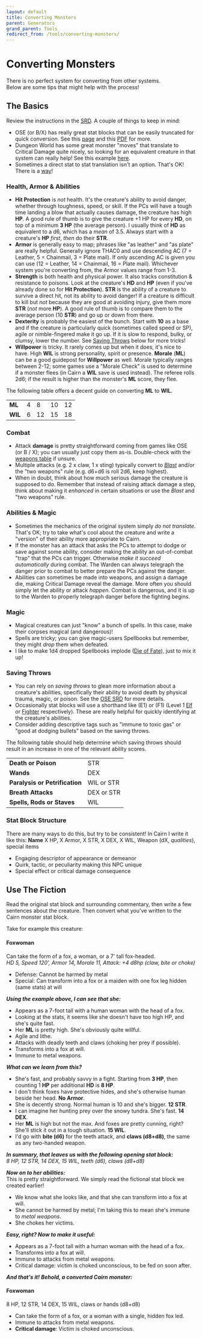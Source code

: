 ```yaml
---
layout: default
title: Converting Monsters
parent: Generators
grand_parent: Tools
redirect_from: /tools/converting-monsters/
---
```


# Converting Monsters

There is no perfect system for converting from other systems.  
Below are some tips that might help with the process!

## The Basics

Review the instructions in the [SRD](https://cairnrpg.com/cairn-srd/#creating-monsters). A couple of things to keep in mind:
- OSE (or B/X) has really great stat blocks that can be easily truncated for quick conversion. See this [page](https://oldschoolessentials.necroticgnome.com/srd/index.php/General) and this [PDF](https://necroticgnome.com/products/old-school-essentials-adaptation-guidelines) for more.
- Dungeon World has some great monster "moves" that translate to Critical Damage quite nicely, so looking for an equivalent creature in that system can really help! See this example [here](http://codex.dungeon-world.com/monster/5698559156420608).
- Sometimes a direct stat to stat translation isn't an option. That's OK! There is a [way](/resources/tools/converting-monsters/#use-the-fiction)!

### Health, Armor & Abilities

- **Hit Protection** is _not_ health. It's the creature's ability to avoid danger, whether through toughness, speed, or skill. If the PCs will have a tough time landing a blow that actually causes damage, the creature has high **HP**. A good rule of thumb is to give the creature +1 HP for every **HD**, on top of a minimum **3 HP** (the average person). I usually think of **HD** as equivalent to a d6, which has a _mean_ of 3.5. Always start with a creature's **HP** _first_, _then_ do their **STR**.
- **Armor** is generally easy to map; phrases like "as leather" and "as plate" are really helpful. Generally ignore THAC0 and use descending AC (7 = Leather, 5 = Chainmail, 3 = Plate mail). If only ascending AC is given you can use (12 = Leather, 14 = Chainmail, 16 = Plate mail). Whichever system you're converting from, the Armor values range from 1-3.
- **Strength** is both health and physical power.  It also tracks constitution & resistance to poisons.  Look at the creature's **HD** and **HP** (even if you've already done so for **Hit Protection**). **STR** is the ability of a creature to survive a direct hit, not its ability to avoid danger! If a creature is difficult to kill but _not_ because they are good at avoiding injury, give them more **STR** (_not_ more **HP**). A good rule of thumb is to compare them to the average person (10 **STR**) and go up or down from there.
- **Dexterity** is probably the easiest of the bunch. Start with **10** as a base and if the creature is particularly quick (sometimes called speed or SP), agile or nimble-fingered make it go up. If it is slow to respond, bulky, or clumsy, lower the number. See [Saving Throws](#saving-throws) below for more tricks!
- **Willpower** is tricky. It rarely comes up but when it does, it's nice to have. High **WIL** is strong personality, spirit or presence. **Morale** (**ML**) can be a good guidepost for **Willpower** as well. Morale typically ranges between 2-12; some games use a "Morale Check" is used to determine if a monster flees (in Cairn a **WIL** save is used instead). The referee rolls 2d6; if the result is higher than the monster's **ML** score, they flee.  

The following table offers a decent guide on converting **ML** to **WIL**.

|         |   |    |    |    |
|---------|---|----|----|----|
| **ML**  | 4 | 8  | 10 | 12 |
| **WIL** | 6 | 12 | 15 | 18 |

### Combat

- Attack **damage** is pretty straightforward coming from games like OSE (or B / X); you can usually just copy them as-is. Double-check with the [weapons table](/cairn-srd/#weapons) if unsure.
- Multiple attacks (e.g. 2 x claw, 1 x sting) typically convert to [_Blast_](/cairn-srd#Blast) and/or the "two weapons" rule (e.g. d6+d6 is roll 2d6, keep highest).
- When in doubt, think about how much serious damage the creature is supposed to do. Remember that instead of raising attack damage a step, think about making it _enhanced_ in certain situations or use the _Blast_ and "two weapons" rule.

### Abilities & Magic

- Sometimes the mechanics of the original system simply _do not translate_. That's OK; try to take what's cool about the creature and write a "version" of their ability more appropriate to Cairn.
- If the monster has an attack that asks the PCs to attempt to dodge or save against some ability, consider making the ability an out-of-combat "trap" that the PCs can trigger. Otherwise _make it succeed automatically_ during combat. The Warden can always telegraph the danger prior to combat to better prepare the PCs against the danger.
- Abilities can sometimes be made into weapons, and assign a damage die, making Critical Damage reveal the damage. More often you should simply let the ability or attack _happen_. Combat is dangerous, and it is up to the Warden to properly telegraph danger before the fighting begins.

### Magic

- Magical creatures can just "know" a bunch of spells. In this case, make their corpses magical (and dangerous)!
- Spells are tricky; you can give magic-users Spellbooks but remember, they might _drop_ them when defeated.
- I like to make 1d4 dropped Spellbooks implode ([Die of Fate](/cairn-srd#die-of-fate)), just to mix it up!

### Saving Throws

- You can rely on _saving throws_ to glean more information about a creature's abilities, specifically their ability to avoid death by physical trauma, magic, or poison. See the [OSE SRD](https://oldschoolessentials.necroticgnome.com/srd/index.php/Checks,_Damage,_Saves) for more details.
- Occasionally stat blocks will use a shorthand like (E1) or (F1) (Level 1 [Elf](https://oldschoolessentials.necroticgnome.com/srd/index.php/Elf) or [Fighter](https://oldschoolessentials.necroticgnome.com/srd/index.php/Fighter) respectively). These are really helpful for quickly identifying at the creature's abilities.
- Consider adding descriptive tags such as "immune to toxic gas" or "good at dodging bullets" based on the saving throws.

The following table should help determine which saving throws should result in an increase in one of the relevant ability scores.

|                                |            |
| ------------------------------ | ---------- |
| **Death or Poison**            | STR        |
| **Wands**                      | DEX        |
| **Paralysis or Petrification** | WIL or STR |
| **Breath Attacks**             | DEX or STR |
| **Spells, Rods or Staves**     | WIL        |

### Stat Block Structure

 There are many ways to do this, but try to be consistent! In Cairn I write it like this:
**Name**
X HP, X Armor, X STR, X DEX, X WIL, Weapon (dX, _qualities_), special items
- Engaging descriptor of appearance or demeanor
- Quirk, tactic, or peculiarity making this NPC unique
- Special effect or critical damage consequence

## Use The Fiction

Read the original stat block and surrounding commentary, then write a few sentences about the creature. Then convert what you've written to the Cairn monster stat block.

Take for example this creature:

#### Foxwoman

Can take the form of a fox, a woman, or a 7' tall fox-headed.  
_HD 5, Speed 120', Armor 14, Morale 11, Attack: +4 d8hp (claw, bite or choke)_
- Defense: Cannot be harmed by metal
- Special: Can transform into a fox or a maiden with one fox leg hidden (same stats) at will

_**Using the example above, I can see that she:**_  
- Appears as a 7-foot tall with a human woman with the head of a fox.
- Looking at the stats, it seems like she doesn't have too high HP, and she's quite fast.
- Her **ML** is pretty high. She's obviously quite willful.
- Agile and lithe.
- Attacks with deadly teeth and claws (choking her prey if possible).
- Transforms into a fox at will.
- Immune to metal weapons.

_**What can we learn from this?**_  
- She's fast, and probably savvy in a fight. Starting from **3 HP**, then counting 1 **HP** per additional **HD** is **8 HP**.
- I don't think foxes have protective hides, and she's otherwise human beside her head. **No Armor**.
- She is decently strong. Normal human is 10 and she's bigger. **12 STR**.
- I can imagine her hunting prey over the snowy tundra. She's fast. **14 DEX**.
- Her **ML** is high but not the max. And foxes are pretty cunning, right? She'll stick it out in a tough situation. **15 WIL**.
- I'd go with **bite (d6)** for the teeth attack, and **claws (d8+d8)**, the same as any two-handed weapon.

_**In summary, that leaves us with the following opening stat block:**_  
_8 HP, 12 STR, 14 DEX, 15 WIL, teeth (d6), claws (d8+d8)_

_**Now on to her abilities:**_  
This is pretty straightforward. We simply read the fictional stat block we created earlier!
- We know what she looks like, and that she can transform into a fox at will.
- She cannot be harmed by metal; I'm taking this to mean she's immune to _metal weapons_.
- She chokes her victims.

_**Easy, right? Now to make it useful:**_  
- Appears as a 7-foot tall with a human woman with the head of a fox.
- Transforms into a fox at will.
- Immune to attacks from metal weapons.
- Critical damage: victim is choked unconscious, to be fed on soon after.

_**And that's it!**_
_**Behold, a converted Cairn monster:**_

#### Foxwoman

8 HP, 12 STR, 14 DEX, 15 WIL, claws or hands (d8+d8)

- Can take the form of a fox, or a woman with a single, hidden fox led.
- Immune to attacks from metal weapons.
- **Critical damage**: Victim is choked unconscious.